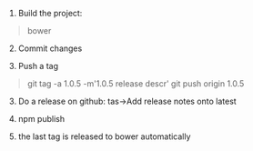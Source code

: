 1. Build the project:
>bower

2. Commit changes

2. Push a tag
>git tag -a 1.0.5 -m'1.0.5 release descr'
>git push origin 1.0.5

3. Do a release on github:
tas->Add release notes onto latest

4. npm publish

5. the last tag is released to bower automatically
